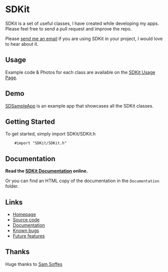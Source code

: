 # SDKit

SDKit is a set of useful classes, I have created while developing my apps. Please feel free to send a pull request and improve the repo.

Please [send me an email](mailto:steve@stevederico.com) if you are using SDKit in your project, I would love to hear about it.

## Usage
        
Example code & Photos for each class are available on the [SDKit Usage Page](https://github.com/stevederico/SDKit/wiki/Usage).

## Demo

[SDSampleApp](https://github.com/stevederico/SDSampleApp) is an example app that showcases all the SDKit classes.

## Getting Started

To get started, simply import SDKit/SDKit.h

        #import "SDKit/SDKit.h"

## Documentation

**Read the [SDKit Documentation](http://www.stevederico.com/sdkit) online.**

Or you can find an HTML copy of the documentation in the `Documentation` folder.
        
## Links

* [Homepage](http://www.stevederico.com/sdkit)
* [Source code](https://github.com/stevederico/SDKit)
* [Documentation](http://www.stevederico.com/sdkit)
* [Known bugs](https://github.com/stevederico/SDKit/issues/labels/Bug)
* [Future features](https://github.com/stevederico/SDKit/issues/labels/Feature)

## Thanks

Huge thanks to [Sam Soffes](http://github.com/samsoffes)